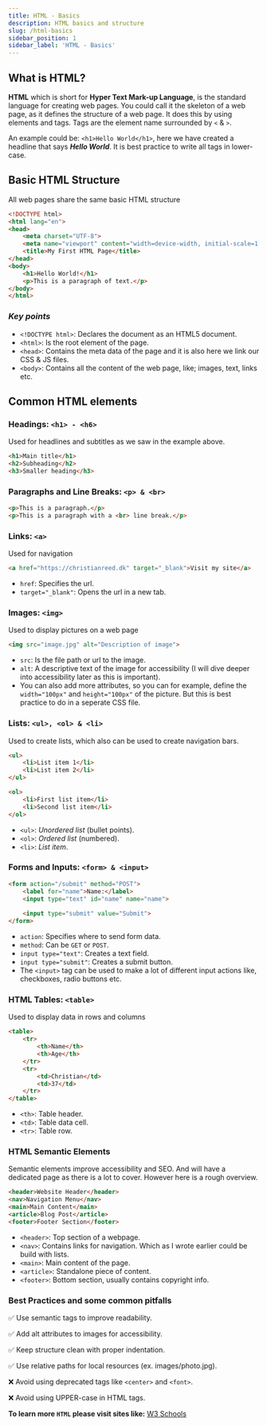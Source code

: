 ```yaml
---
title: HTML - Basics
description: HTML basics and structure
slug: /html-basics
sidebar_position: 1
sidebar_label: 'HTML - Basics'
---
```


## What is HTML?

**HTML** which is short for **Hyper Text Mark-up Language**, is the standard language for creating web pages. You could call it the skeleton of a web page, as it defines the structure of a web page. It does this by using elements and tags. Tags are the element name surrounded by `<` & `>`.

An example could be: `<h1>Hello World</h1>`, here we have created a headline that says _**Hello World**_. It is best practice to write all tags in lower-case.

## Basic HTML Structure

All web pages share the same basic HTML structure

``` html
<!DOCTYPE html>
<html lang="en">
<head>
    <meta charset="UTF-8">
    <meta name="viewport" content="width=device-width, initial-scale=1.0">
    <title>My First HTML Page</title>
</head>
<body>
    <h1>Hello World!</h1>
    <p>This is a paragraph of text.</p>
</body>
</html>

```

### _Key points_

- `<!DOCTYPE html>`: Declares the document as an HTML5 document.
- `<html>`: Is the root element of the page.
- `<head>`: Contains the meta data of the page and it is also here we link our CSS & JS files.
- `<body>`: Contains all the content of the web page, like; images, text, links etc.

## Common HTML elements

### Headings: `<h1> - <h6>`

Used for headlines and subtitles as we saw in the example above.

```html
<h1>Main title</h1>
<h2>Subheading</h2>
<h3>Smaller heading</h3>
```

### Paragraphs and Line Breaks: `<p> & <br>`

```html
<p>This is a paragraph.</p>
<p>This is a paragraph with a <br> line break.</p>
```

### Links: `<a>`

Used for navigation

```html
<a href="https://christianreed.dk" target="_blank">Visit my site</a>
```

- `href`: Specifies the url.
- `target="_blank"`: Opens the url in a new tab.

### Images: `<img>`

Used to display pictures on a web page

```html
<img src="image.jpg" alt="Description of image">
```

- `src`: Is the file path or url to the image.
- `alt`: A descriptive text of the image for accessibility (I will dive deeper into accessibility later as this is important).
- You can also add more attributes, so you can for example, define the `width="100px"` and `height="100px"` of the picture. But this is best practice to do in a seperate CSS file.

### Lists: `<ul>, <ol> & <li>`

Used to create lists, which also can be used to create navigation bars.

```html
<ul>
    <li>List item 1</li>
    <li>List item 2</li>
</ul>

<ol>
    <li>First list item</li>
    <li>Second list item</li>
</ol>
```

- `<ul>`: _Unordered list_ (bullet points).
- `<ol>`: _Ordered list_ (numbered).
- `<li>`: _List item_.

### Forms and Inputs: `<form> & <input>`

``` html
<form action="/submit" method="POST">
    <label for="name">Name:</label>
    <input type="text" id="name" name="name">
    
    <input type="submit" value="Submit">
</form>
```

- `action`: Specifies where to send form data.
- `method`: Can be `GET` or `POST`.
- `input type="text"`: Creates a text field.
- `input type="submit"`: Creates a submit button.
- The `<input>` tag can be used to make a lot of different input actions like, checkboxes, radio buttons etc.

### HTML Tables: `<table>`

Used to display data in rows and columns

``` html
<table>
    <tr>
        <th>Name</th>
        <th>Age</th>
    </tr>
    <tr>
        <td>Christian</td>
        <td>37</td>
    </tr>
</table>
```

- `<th>`: Table header.
- `<td>`: Table data cell.
- `<tr>`: Table row.

### HTML Semantic Elements

Semantic elements improve accessibility and SEO. And will have a dedicated page as there is a lot to cover. However here is a rough overview.

```html
<header>Website Header</header>
<nav>Navigation Menu</nav>
<main>Main Content</main>
<article>Blog Post</article>
<footer>Footer Section</footer>
```

- `<header>`: Top section of a webpage.
- `<nav>`: Contains links for navigation. Which as I wrote earlier could be build with lists.
- `<main>`: Main content of the page.
- `<article>`: Standalone piece of content.
- `<footer>`: Bottom section, usually contains copyright info.

### Best Practices and some common pitfalls

✅ Use semantic tags to improve readability.

✅ Add alt attributes to images for accessibility.

✅ Keep structure clean with proper indentation.

✅ Use relative paths for local resources (ex. images/photo.jpg).

❌ Avoid using deprecated tags like `<center>` and `<font>`.

❌ Avoid using UPPER-case in HTML tags.

**To learn more `HTML` please visit sites like:** [W3 Schools](https://www.w3schools.com/html/)
